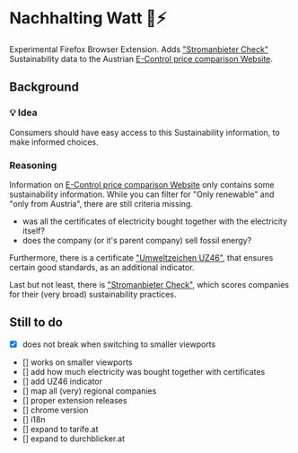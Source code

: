 # Nachhalting Watt  🌱⚡

Experimental Firefox Browser Extension.
Adds ["Stromanbieter Check"](https://www.wwf.at/stromanbietercheck/) Sustainability data to
the Austrian [E-Control price comparison Website](https://www.e-control.at/tarifkalkulator#).

## Background

### 💡 Idea

Consumers should have easy access to this Sustainability information, to make informed choices.

### Reasoning

Information on [E-Control price comparison Website](https://www.e-control.at/tarifkalkulator#)
only contains some sustainability information.
While you can filter for "Only renewable" and "only from Austria",
there are still criteria missing.

 - was all the certificates of electricity bought together with the electricity itself?
 - does the company (or it's parent company) sell fossil energy?

Furthermore, there is a certificate
["Umweltzeichen UZ46"](https://www.umweltzeichen.at/de/produkte/gr%C3%BCne-energie),
that ensures certain good standards, as an additional indicator.

Last but not least, there is ["Stromanbieter Check"](https://www.wwf.at/stromanbietercheck/),
which scores companies for their (very broad) sustainability practices.

## Still to do

 - [x] does not break when switching to smaller viewports
 - [] works on smaller viewports
 - [] add  how much electricity was bought together with certificates
 - [] add UZ46 indicator
 - [] map all (very) regional companies
 - [] proper extension releases
 - [] chrome version
 - [] i18n
 - [] expand to tarife.at
 - [] expand to durchblicker.at

